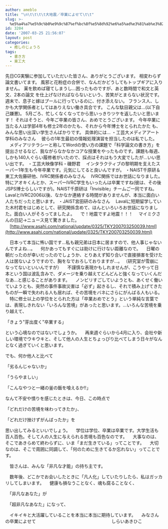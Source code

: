 ```yaml
---
author: ameblo
title: "\n\t\t\t\t大地震／卒業によせて\t\t"
slug: >-
  %e5%a4%a7%e5%9c%b0%e9%9c%87%ef%bc%8f%e5%8d%92%e6%a5%ad%e3%81%ab%e3%82%88%e3%81%9b%e3%81%a6
id: 3204
date: '2007-03-25 21:56:07'
layout: post
categories:
  - 癒しのじょうろ
tags:
  - 書き方
  - 東工大
---
```


先日CG実験に参加していただいた皆さん、ありがとうございます。 相変わらず論文書いてます。 風邪と花粉症の合併で、なんだかどうしてもトップギアに入りません。 薬を飲めば寝てしまうし…困ったものですが、あと数時間で和文と英文、2本の論文 を仕上げなければならないという、苦笑がとまらない状況です。 週末で、息子と嫁はプールに行っているのに、付き添えない。 フランス人、しかも大学関係者としてはありえない働き具合です。 こんな駄目親父は…(以下自己嫌悪)。 5月ごろ、忙しくなくなってから思いっきりツケを返したいと思います！ それはそうと、今年ご卒業の皆さん、おめでとうございます。 今年卒業に当たる人は学部4年も修士2年のかたも、それから今年博士をとられたかた も、みんな思い出深い学生さんばかりです。 具体的には… ・工芸大メディアアート学科のみなさん 　彼らの1年生最初の情報処理演習を担当したのは私でした。 　メディアリテラシーと称してWordの使い方の課題で「科学論文の書き方」を提出させるなど、我ながらなかなかコアな授業をやったものです。課題も毎週、しかも140人ぐらい履修者がいたので、採点はそれはもう大変でしたが…いい思い出です。 ・工芸大映像学科・磯野君 　インタラクティブの黎明期を支えたスーパー1年生も今年卒業です。元気にしてると良いんですが。 ・NAIST千原研＆東工大佐藤研他、IVRC関係者のみなさん 　IVRC関係ではお世話になりました。特にアオキくんとか、スーパーIVRC学生もいったんは卒業ですね(彼は、その後JSPS博士らしいですが)。NAIST千原研は「Invisible」チームご一同ですね。LavalとIVRC2006以後、なかなか連絡する時間がありませんが、本当に面白い人たちだったと思います。 ・JAIST宮田研のみなさん 　Lavalに短期留学していた木村君をはじめとして、研究関係含めて、ほんといろいろお世話になりました。面白い人がそろってましたよ。 　で！地震ですよ地震！！！ 　マイミクさんの日記→ニュース見て驚きました。 　[http://www.asahi.com/national/update/0325/TKY200703250039.html](http://www.asahi.com/national/update/0325/TKY200703250039.html)

　日本って本当に怖い国です…私も親兄弟は日本に居ますので、他人事じゃないんですよね…。 　何かあってもすぐには助けに行けない距離なので。 　日曜の朝だったのが幸いだったのでしょうか、とりあえず知り合いで直接損害を受けた人は居ないようですので、胸をなでおろしておりますが…。 （研究室が雪崩になってないといいんですが） 　不謹慎な表現かもしれませんが、こうやって日本という国は波乱含みで、ダメージを乗り越えてどんどんと強くなっていくんだなあ…と感じることがあります。 　ノンビリすごしていようとも、あくせく働いていようとも、突然の事件事故災害は「必ず」起きるし、それで積み上げてきたものが一瞬で失われる人も居れば、その苦境をバネにさらにがんばる人もいる。 　特に修士以上の学位をとられた方は「卒業おめでとう」という単純な言葉では、表現しきれない「いろんな苦境」があったと思います。…いろんな苦境を乗り越えて、

「きょう"芽出度く"卒業する」

という心境なのではないでしょうか。 　再来週ぐらいから4月に入り、会社や新しい環境でウキウキと、そして他人の人生とちょっぴり比べてしまう日々がなんとなく過ぎていくと思います。

でも、何か他人と比べて

「劣るんじゃないか」

「うらやましい」

「こんなやつと一緒の釜の飯を喰えるか!!」

なんて不安や憤りを感じたときは、今日、この時点で

「どれだけの苦境を味わってきたか」、

「どれだけ挫けずがんばったか」を

思い出してみるといいでしょう。 　学位は学位、卒業は卒業です。大学生活も百人百色。そして人の人生に与えられる苦境も百色なのです。 　大事なのは、そこであきらめて終わらずに、いま「まだ生きている」ってことです。 　大切なのは、そこで周囲に同調して、「何のために生きてるか忘れない」ってことです。

　皆さんは、みんな「非凡な才能」の持ち主です。

　数年後、どこかでお会いしたときに「凡人化」していたりしたら、私はガッカリしてしまいます。 　健康も損なうことなく、魂も腐ることなく、

　「非凡なあなた」が

　「超非凡なあなた」になって、

　イキイキと大活躍していることを本当に本当に期待しています。 　みなさんの卒業によせて 　　　　　　　　　　　　　　　　　しらいあきひこ